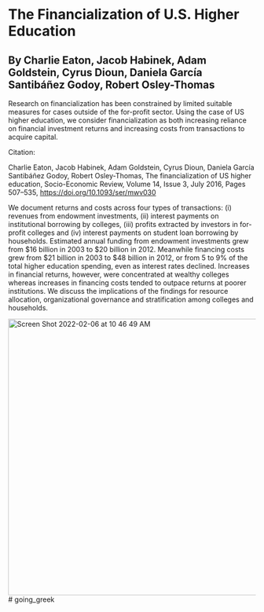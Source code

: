 # The Financialization of U.S. Higher Education

## By Charlie Eaton, Jacob Habinek, Adam Goldstein, Cyrus Dioun, Daniela García Santibáñez Godoy, Robert Osley-Thomas

Research on financialization has been constrained by limited suitable measures for cases outside of the for-profit sector. Using the case of US higher education, we consider financialization as both increasing reliance on financial investment returns and increasing costs from transactions to acquire capital.

Citation:

Charlie Eaton, Jacob Habinek, Adam Goldstein, Cyrus Dioun, Daniela García Santibáñez Godoy, Robert Osley-Thomas, The financialization of US higher education, Socio-Economic Review, Volume 14, Issue 3, July 2016, Pages 507–535, https://doi.org/10.1093/ser/mwv030

We document returns and costs across four types of transactions: (i) revenues from endowment investments, (ii) interest payments on institutional borrowing by colleges, (iii) profits extracted by investors in for-profit colleges and (iv) interest payments on student loan borrowing by households. Estimated annual funding from endowment investments grew from $16 billion in 2003 to $20 billion in 2012. Meanwhile financing costs grew from $21 billion in 2003 to $48 billion in 2012, or from 5 to 9% of the total higher education spending, even as interest rates declined. Increases in financial returns, however, were concentrated at wealthy colleges whereas increases in financing costs tended to outpace returns at poorer institutions. We discuss the implications of the findings for resource allocation, organizational governance and stratification among colleges and households.

<img width="563" alt="Screen Shot 2022-02-06 at 10 46 49 AM" src="https://user-images.githubusercontent.com/6294571/152696520-14fd7658-abcd-4e43-a6bc-e6a699adbe5b.png">
# going_greek
